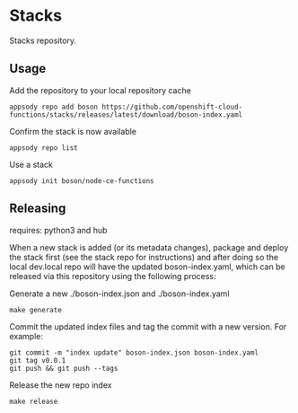 # Stacks

Stacks repository.

## Usage

Add the repository to your local repository cache
```
appsody repo add boson https://github.com/openshift-cloud-functions/stacks/releases/latest/download/boson-index.yaml
```

Confirm the stack is now available
```
appsody repo list
```

Use a stack
```
appsody init boson/node-ce-functions
```


## Releasing

requires: python3 and hub

When a new stack is added (or its metadata changes), package and deploy the stack first (see the stack repo for instructions) and after doing so the local dev.local repo will have the updated boson-index.yaml, which can be released via this repository using the following process:

Generate a new ./boson-index.json and ./boson-index.yaml 
```
make generate
```
Commit the updated index files and tag the commit with a new version. For example:
```
git commit -m "index update" boson-index.json boson-index.yaml
git tag v0.0.1
git push && git push --tags
```

Release the new repo index
```
make release
```

